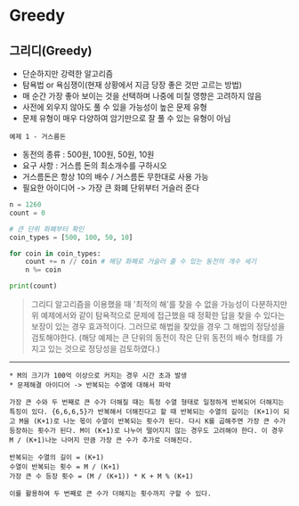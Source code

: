 # Greedy

## 그리디(Greedy)

- 단순하지만 강력한 알고리즘
- 탐욕법 or 욕심쟁이(현재 상황에서 지금 당장 좋은 것만 고르는 방법)
- 매 순간 가장 좋아 보이는 것을 선택하며 나중에 미칠 영향은 고려하지 않음
- 사전에 외우지 않아도 풀 수 있을 가능성이 높은 문제 유형
- 문제 유형이 매우 다양하여 암기만으로 잘 풀 수 있는 유형이 아님

`예제 1 - 거스름돈`

- 동전의 종류 : 500원, 100원, 50원, 10원
- 요구 사항 : 거스름 돈의 최소개수를 구하시오
- 거스름돈은 항상 10의 배수 / 거스름돈 무한대로 사용 가능
- 필요한 아이디어 -> 가장 큰 화폐 단위부터 거슬러 준다

```python
n = 1260
count = 0

# 큰 단위 화폐부터 확인
coin_types = [500, 100, 50, 10]

for coin in coin_types:
    count += n // coin # 해당 화폐로 거슬러 줄 수 있는 동전의 개수 세기
    n %= coin

print(count)
```

> 그리디 알고리즘을 이용했을 때 '최적의 해'를 찾을 수 없을 가능성이 다분하지만 위 예제에서와 같이 탐욕적으로 문제에 접근했을 때 정확한 답을 찾을 수 있다는 보장이 있는 경우 효과적이다. 그러므로 해법을 찾았을 경우 그 해법의 정당성을 검토해야한다. (해당 예제는 큰 단위의 동전이 작은 단위 동전의 배수 형태를 가지고 있는 것으로 정당성을 검토하였다.)
   
---
   
```
* M의 크기가 100억 이상으로 커지는 경우 시간 초과 발생
* 문제해결 아이디어 -> 반복되는 수열에 대해서 파악

가장 큰 수와 두 번째로 큰 수가 더해질 때는 특정 수열 형태로 일정하게 반복되어 더해지는 특징이 있다. {6,6,6,5}가 반복해서 더해진다고 할 때 반복되는 수열의 길이는 (K+1)이 되고 M을 (K+1)로 나눈 몫이 수열이 반복되는 횟수가 된다. 다시 K를 곱해주면 가장 큰 수가 등장하는 횟수가 된다. M이 (K+1)로 나누어 떨어지지 않는 경우도 고려해야 한다. 이 경우 M / (K+1)나눈 나머지 만큼 가장 큰 수가 추가로 더해진다.

반복되는 수열의 길이 = (K+1)
수열이 반복되는 횟수 = M / (K+1)
가장 큰 수 등장 횟수 = (M / (K+1)) * K + M % (K+1)

이를 활용하여 두 번째로 큰 수가 더해지는 횟수까지 구할 수 있다.
```
